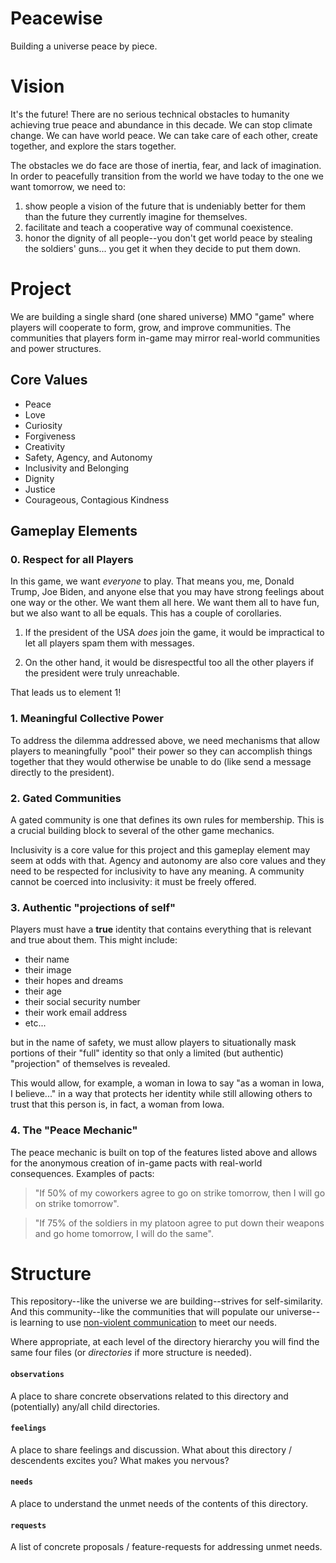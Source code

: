 # Peacewise
Building a universe peace by piece.

# Vision
It's the future! There are no serious technical obstacles to humanity achieving true peace and abundance in this decade. We can stop climate change. We can have world peace. We can take care of each other, create together, and explore the stars together.  

The obstacles we do face are those of inertia, fear, and lack of imagination. In order to peacefully transition from the world we have today to the one we want tomorrow, we need to: 

1. show people a vision of the future that is undeniably better for them than the future they currently imagine for themselves. 
2. facilitate and teach a cooperative way of communal coexistence.
3. honor the dignity of all people--you don't get world peace by stealing the soldiers' guns... you get it when they decide to put them down.

# Project 

We are building a single shard (one shared universe) MMO "game" where players will cooperate to form, grow, and improve communities. The communities that players form in-game may mirror real-world communities and power structures.

## Core Values

* Peace
* Love
* Curiosity
* Forgiveness
* Creativity
* Safety, Agency, and Autonomy
* Inclusivity and Belonging
* Dignity
* Justice
* Courageous, Contagious Kindness


## Gameplay Elements

### 0. Respect for all Players
In this game, we want *everyone* to play. That means you, me, Donald Trump, Joe Biden, and anyone else that you may have strong feelings about one way or the other. We want them all here. We want them all to have fun, but we also want to all be equals. This has a couple of corollaries.


1. If the president of the USA *does* join the game, it would be impractical to let all players spam them with messages. 

2. On the other hand, it would be disrespectful too all the other players if the president were truly unreachable.

That leads us to element 1!

### 1. Meaningful Collective Power

To address the dilemma addressed above, we need mechanisms that allow players to meaningfully "pool" their power so they can accomplish things together that they would otherwise be unable to do (like send a message directly to the president).

### 2. Gated Communities
A gated community is one that defines its own rules for membership. This is a crucial building block to several of the other game mechanics.

Inclusivity is a core value for this project and this gameplay element may seem at odds with that. Agency and autonomy are also core values and they need to be respected for inclusivity to have any meaning. A community cannot be coerced into inclusivity: it must be freely offered.

### 3. Authentic "projections of self"
Players must have a **true** identity that contains everything that is relevant and true about them. This might include:
* their name
* their image
* their hopes and dreams
* their age
* their social security number
* their work email address
* etc...

but in the name of safety, we must allow players to situationally mask portions of their "full" identity so that only a limited (but authentic) "projection" of themselves is revealed.

This would allow, for example, a woman in Iowa to say "as a woman in Iowa, I believe..." in a way that protects her identity while still allowing others to trust that this person is, in fact, a woman from Iowa.

### 4. The "Peace Mechanic"
The peace mechanic is built on top of the features listed above and allows for the anonymous creation of in-game pacts with real-world consequences. Examples of pacts:

>  "If 50% of my coworkers agree to  go on strike tomorrow, then I will go on strike tomorrow".

> "If 75% of the soldiers in my platoon agree to put down their weapons and go home tomorrow, I will do the same".

# Structure
This repository--like the universe we are building--strives for self-similarity. And this community--like the communities that will populate our universe--is learning to use [non-violent communication](https://en.wikipedia.org/wiki/Nonviolent_Communication) to meet our needs.

Where appropriate, at each level of the directory hierarchy you will find the same four files (or *directories* if more structure is needed).

#### `observations`
A place to share concrete observations related to this directory and (potentially) any/all child directories.

#### `feelings`
A place to share feelings and discussion. What about this directory / descendents excites you? What makes you nervous? 

#### `needs`
A place to understand the unmet needs of the contents of this directory.

#### `requests`
A list of concrete proposals / feature-requests for addressing unmet needs.